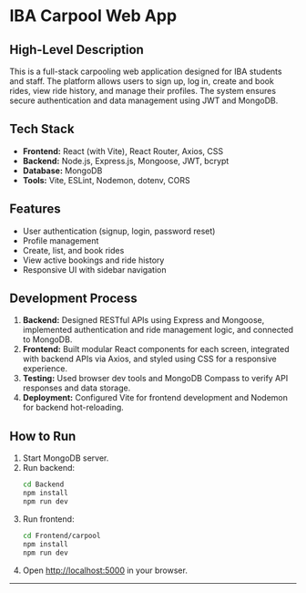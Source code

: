 # IBA Carpool Web App

## High-Level Description

This is a full-stack carpooling web application designed for IBA students and staff. The platform allows users to sign up, log in, create and book rides, view ride history, and manage their profiles. The system ensures secure authentication and data management using JWT and MongoDB.

## Tech Stack

- **Frontend:** React (with Vite), React Router, Axios, CSS
- **Backend:** Node.js, Express.js, Mongoose, JWT, bcrypt
- **Database:** MongoDB
- **Tools:** Vite, ESLint, Nodemon, dotenv, CORS

## Features

- User authentication (signup, login, password reset)
- Profile management
- Create, list, and book rides
- View active bookings and ride history
- Responsive UI with sidebar navigation

## Development Process

1. **Backend:** Designed RESTful APIs using Express and Mongoose, implemented authentication and ride management logic, and connected to MongoDB.
2. **Frontend:** Built modular React components for each screen, integrated with backend APIs via Axios, and styled using CSS for a responsive experience.
3. **Testing:** Used browser dev tools and MongoDB Compass to verify API responses and data storage.
4. **Deployment:** Configured Vite for frontend development and Nodemon for backend hot-reloading.

## How to Run

1. Start MongoDB server.
2. Run backend:  
   ```bash
   cd Backend
   npm install
   npm run dev
   ```
3. Run frontend:  
   ```bash
   cd Frontend/carpool
   npm install
   npm run dev
   ```
4. Open [http://localhost:5000](http://localhost:5000) in your browser.

---

